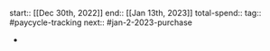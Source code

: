 start:: [[Dec 30th, 2022]] 
end:: [[Jan 13th, 2023]] 
total-spend::
tag:: #paycycle-tracking
next:: #jan-2-2023-purchase

-